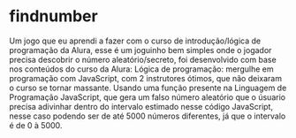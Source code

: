 # findnumber
Um jogo que eu aprendi a fazer com o curso de introdução/lógica de programação da Alura, esse é um joguinho bem simples onde o jogador precisa descobrir o número aleatório/secreto, foi desenvolvido com base nos conteúdos do curso da Alura: Lógica de programação: mergulhe em programação com JavaScript, com 2 instrutores ótimos, que não deixaram o curso se tornar massante. Usando uma função presente na Linguagem de Programação JavaScript, que gera um falso número aleatório que o úsuario precisa adivinhar dentro do intervalo estimado nesse código JavaScript, nesse caso podendo ser de até 5000 números diferentes, já que o intervalo é de 0 à 5000.
